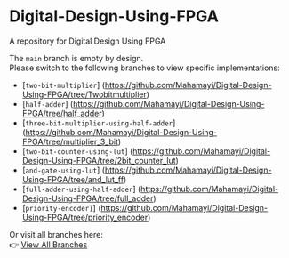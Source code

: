 # Digital-Design-Using-FPGA
A repository for Digital Design Using FPGA

The `main` branch is empty by design.  
Please switch to the following branches to view specific implementations:
- [`two-bit-multiplier`] (https://github.com/Mahamayi/Digital-Design-Using-FPGA/tree/Twobitmultiplier)
- [`half-adder`] (https://github.com/Mahamayi/Digital-Design-Using-FPGA/tree/half_adder)
- [`three-bit-multiplier-using-half-adder`] (https://github.com/Mahamayi/Digital-Design-Using-FPGA/tree/multiplier_3_bit)
- [`two-bit-counter-using-lut`]  (https://github.com/Mahamayi/Digital-Design-Using-FPGA/tree/2bit_counter_lut)
- [`and-gate-using-lut`] (https://github.com/Mahamayi/Digital-Design-Using-FPGA/tree/and_lut_ff)
- [`full-adder-using-half-adder`] (https://github.com/Mahamayi/Digital-Design-Using-FPGA/tree/full_adder)
- [`priority-encoder]`] (https://github.com/Mahamayi/Digital-Design-Using-FPGA/tree/priority_encoder)

Or visit all branches here:  
👉 [View All Branches](https://github.com/Mahamayi/Digital-Design-Using-FPGA/branches)
